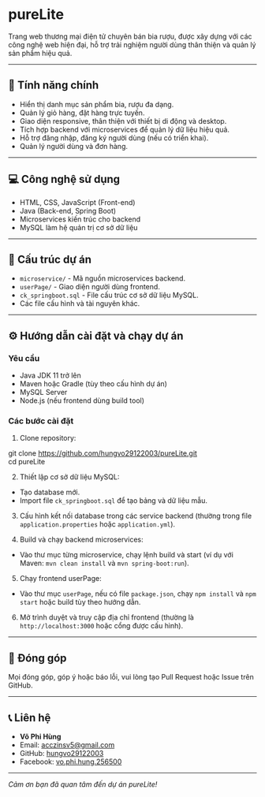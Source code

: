 # pureLite

Trang web thương mại điện tử chuyên bán bia rượu, được xây dựng với các công nghệ web hiện đại, hỗ trợ trải nghiệm người dùng thân thiện và quản lý sản phẩm hiệu quả.

---

## 🚀 Tính năng chính

- Hiển thị danh mục sản phẩm bia, rượu đa dạng.
- Quản lý giỏ hàng, đặt hàng trực tuyến.
- Giao diện responsive, thân thiện với thiết bị di động và desktop.
- Tích hợp backend với microservices để quản lý dữ liệu hiệu quả.
- Hỗ trợ đăng nhập, đăng ký người dùng (nếu có triển khai).
- Quản lý người dùng và đơn hàng.

---

## 💻 Công nghệ sử dụng

- HTML, CSS, JavaScript (Front-end)
- Java (Back-end, Spring Boot)
- Microservices kiến trúc cho backend
- MySQL làm hệ quản trị cơ sở dữ liệu

---

## 📂 Cấu trúc dự án

- `microservice/` - Mã nguồn microservices backend.
- `userPage/` - Giao diện người dùng frontend.
- `ck_springboot.sql` - File cấu trúc cơ sở dữ liệu MySQL.
- Các file cấu hình và tài nguyên khác.

---

## ⚙️ Hướng dẫn cài đặt và chạy dự án

### Yêu cầu

- Java JDK 11 trở lên
- Maven hoặc Gradle (tùy theo cấu hình dự án)
- MySQL Server
- Node.js (nếu frontend dùng build tool)

### Các bước cài đặt

1. Clone repository:

git clone https://github.com/hungvo29122003/pureLite.git  
cd pureLite  


2. Thiết lập cơ sở dữ liệu MySQL:

- Tạo database mới.
- Import file `ck_springboot.sql` để tạo bảng và dữ liệu mẫu.

3. Cấu hình kết nối database trong các service backend (thường trong file `application.properties` hoặc `application.yml`).

4. Build và chạy backend microservices:

- Vào thư mục từng microservice, chạy lệnh build và start (ví dụ với Maven: `mvn clean install` và `mvn spring-boot:run`).

5. Chạy frontend userPage:

- Vào thư mục `userPage`, nếu có file `package.json`, chạy `npm install` và `npm start` hoặc build tùy theo hướng dẫn.

6. Mở trình duyệt và truy cập địa chỉ frontend (thường là `http://localhost:3000` hoặc cổng được cấu hình).

---

## 🤝 Đóng góp

Mọi đóng góp, góp ý hoặc báo lỗi, vui lòng tạo Pull Request hoặc Issue trên GitHub.

---

## 📞 Liên hệ

- **Võ Phi Hùng**  
- Email: acczinsv5@gmail.com  
- GitHub: [hungvo29122003](https://github.com/hungvo29122003)  
- Facebook: [vo.phi.hung.256500](https://www.facebook.com/vo.phi.hung.256500)

---

_Cảm ơn bạn đã quan tâm đến dự án pureLite!_
